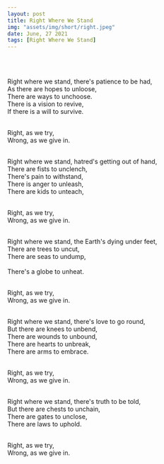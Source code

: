 ```yaml
---
layout: post
title: Right Where We Stand
img: "assets/img/short/right.jpeg"
date: June, 27 2021
tags: [Right Where We Stand]
---
```

  
<br><br>
<div align="left">

Right where we stand, there's patience to be had, <br>
As there are hopes to unloose,<br>
There are  ways to unchoose.<br>
There is a vision to revive, <br>
If there is a will to survive. <br><br>

Right, as we try, <br>
Wrong, as we give in.<br><br>

Right where we stand, hatred's getting out of hand,<br>
There are fists to unclench,<br>
There's pain to withstand,<br>
There is anger to unleash,<br>
There are kids to unteach, <br><br>

Right, as we try, <br>
Wrong, as we give in.<br><br>

Right where we stand, the Earth's dying under feet,<br>
There are trees to uncut,<br>
There are seas to undump,<br>  
There's a globe to unheat.<br><br>

Right, as we try, <br>
Wrong, as we give in.<br><br>

Right where we stand, there's love to go round, <br>
But there are knees to unbend,<br>
There are wounds to unbound,<br>
There are hearts to unbreak,<br>
There are arms to embrace.<br><br>

Right, as we try, <br>
Wrong, as we give in.<br><br>

Right where we stand, there's truth to be told,<br>
But there are chests to unchain,<br>
There are gates to unclose,<br>
There are laws to uphold.<br><br>
  
Right, as we try, <br>
Wrong, as we give in.<br><br>



</div>
<br><br>
<br><br>
<br><br>
<br><br>
<br><br>
<br><br>  
